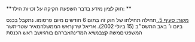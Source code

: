 **חוק לציון מידע בדבר השפעת חקיקה על זכויות הילד: **

[מקור: סעיף 5. ](https://he.wikisource.org/wiki/חוק_לציון_מידע_בדבר_השפעת_חקיקה_על_זכויות_הילד#סעיף_5)
תחילה
תחילתו של חוק זה בתום 6 חודשים מיום פרסומו.
נתקבל בכנס ביום ו׳ באב התשס״ב (15 ביולי 2002).
אריאל שרוןראש הממשלהמאיר שטריתשר המשפטיםמשה קצבנשיא המדינהאברהם בורגיושב ראש הכנסת
